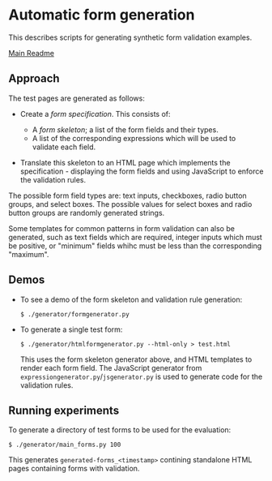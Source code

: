 # Automatic form generation

This describes scripts for generating synthetic form validation examples.

[Main Readme](Readme.md)

## Approach

The test pages are generated as follows:

* Create a *form specification*. This consists of:

	* A *form skeleton*; a list of the form fields and their types.
	* A  list of the corresponding expressions which will be used to validate each field.

* Translate this skeleton to an HTML page which implements the specification - displaying the form fields and using JavaScript to enforce the validation rules.


The possible form field types are: text inputs, checkboxes, radio button groups, and select boxes. The possible values for select boxes and radio button groups are randomly generated strings.

Some templates for common patterns in form validation can also be generated, such as text fields which are required, integer inputs which must be positive, or "minimum" fields whihc must be less than the corresponding "maximum".

## Demos

* To see a demo of the form skeleton and validation rule generation:

	```
	$ ./generator/formgenerator.py
	```

* To generate a single test form:

	```
	$ ./generator/htmlformgenerator.py --html-only > test.html
	```

	This uses the form skeleton generator above, and HTML templates to render each form field. The JavaScript generator from ``expressiongenerator.py``/``jsgenerator.py`` is used to generate code for the validation rules.


## Running experiments

To generate a directory of test forms to be used for the evaluation:
```
$ ./generator/main_forms.py 100
```
This generates `generated-forms_<timestamp>` contining standalone HTML pages containing forms with validation.

